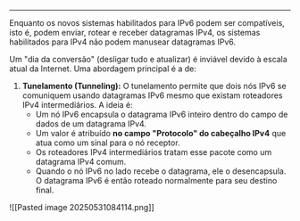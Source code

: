 
---

Enquanto os novos sistemas habilitados para IPv6 podem ser compatíveis, isto é, podem enviar, rotear e receber datagramas IPv4, os sistemas habilitados para IPv4 não podem manusear datagramas IPv6. 

Um "dia da conversão" (desligar tudo e atualizar) é inviável devido à escala atual da Internet. Uma abordagem principal é a de:

1. **Tunelamento (Tunneling):** O tunelamento permite que dois nós IPv6 se comuniquem usando datagramas IPv6 mesmo que existam roteadores IPv4 intermediários. A ideia é:
    - Um nó IPv6 encapsula o datagrama IPv6 inteiro dentro do campo de dados de um datagrama IPv4. 
    - Um valor é atribuído **no campo "Protocolo" do cabeçalho IPv4** que atua como um sinal para o nó receptor.
    - Os roteadores IPv4 intermediários tratam esse pacote como um datagrama IPv4 comum.
    - Quando o nó IPv6 no lado recebe o datagrama, ele o desencapsula. O datagrama IPv6 é então roteado normalmente para seu destino final.

![[Pasted image 20250531084114.png]]